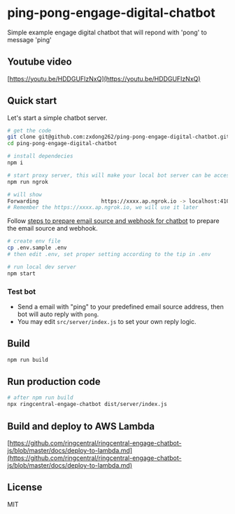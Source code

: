 
# ping-pong-engage-digital-chatbot

Simple example engage digital chatbot that will repond with 'pong' to message 'ping'

## Youtube video

[https://youtu.be/HDDGUFIzNxQ](https://youtu.be/HDDGUFIzNxQ)

## Quick start

Let's start a simple chatbot server.

```bash
# get the code
git clone git@github.com:zxdong262/ping-pong-engage-digital-chatbot.git
cd ping-pong-engage-digital-chatbot

# install dependecies
npm i

# start proxy server, this will make your local bot server can be accessed by RingCentral service
npm run ngrok

# will show
Forwarding                    https://xxxx.ap.ngrok.io -> localhost:4100
# Remember the https://xxxx.ap.ngrok.io, we will use it later
```

Follow [steps to prepare email source and webhook for chatbot](https://github.com/ringcentral/ringcentral-engage-chatbot-js/blob/master/docs/prepare-email-source-and-webhook.md) to prepare the email source and webhook.

```bash
# create env file
cp .env.sample .env
# then edit .env, set proper setting according to the tip in .env

# run local dev server
npm start

```

### Test bot

- Send a email with "ping" to your predefined email source address, then bot will auto reply with `pong`.
- You may edit `src/server/index.js` to set your own reply logic.

## Build

```bash
npm run build
```

## Run production code

```bash
# after npm run build
npx ringcentral-engage-chatbot dist/server/index.js
```

## Build and deploy to AWS Lambda

[https://github.com/ringcentral/ringcentral-engage-chatbot-js/blob/master/docs/deploy-to-lambda.md](https://github.com/ringcentral/ringcentral-engage-chatbot-js/blob/master/docs/deploy-to-lambda.md)

## License

MIT
